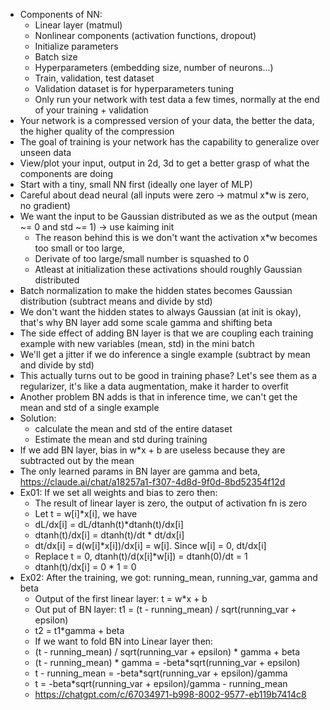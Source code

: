 - Components of NN:
  - Linear layer (matmul)
  - Nonlinear components (activation functions, dropout)
  - Initialize parameters
  - Batch size
  - Hyperparameters (embedding size, number of neurons...)
  - Train, validation, test dataset
  - Validation dataset is for hyperparameters tuning
  - Only run your network with test data a few times, normally at the end of your training + validation
- Your network is a compressed version of your data, the better the data, the higher quality of the compression
- The goal of training is your network has the capability to generalize over unseen data
- View/plot your input, output in 2d, 3d to get a better grasp of what the components are doing
- Start with a tiny, small NN first (ideally one layer of MLP)
- Careful about dead neural (all inputs were zero -> matmul x*w is zero, no gradient)
- We want the input to be Gaussian distributed as we as the output (mean ~= 0 and std ~= 1) -> use kaiming init
  - The reason behind this is we don't want the activation x*w becomes too small or too large, 
  - Derivate of too large/small number is squashed to 0
  - Atleast at initialization these activations should roughly Gaussian distributed
- Batch normalization to make the hidden states becomes Gaussian distribution (subtract means and divide by std)
- We don't want the hidden states to always Gaussian (at init is okay), that's why BN layer add some scale gamma and shifting beta
- The side effect of adding BN layer is that we are coupling each training example with new variables (mean, std) in the mini batch
- We'll get a jitter if we do inference a single example (subtract by mean and divide by std)
- This actually turns out to be good in training phase? Let's see them as a regularizer, it's like a data augmentation, make it harder to overfit
- Another problem BN adds is that in inference time, we can't get the mean and std of a single example
- Solution: 
  - calculate the mean and std of the entire dataset
  - Estimate the mean and std during training
- If we add BN layer, bias in w*x + b are useless because they are subtracted out by the mean
- The only learned params in BN layer are gamma and beta, https://claude.ai/chat/a18257a1-f307-4d8d-9f0d-8bd52354f12d
- Ex01: If we set all weights and bias to zero then:
  - The result of linear layer is zero, the output of activation fn is zero
  - Let t = w[i]*x[i], we have
  - dL/dx[i] = dL/dtanh(t)*dtanh(t)/dx[i]
  - dtanh(t)/dx[i] = dtanh(t)/dt * dt/dx[i]
  - dt/dx[i] = d(w[i]*x[i])/dx[i] = w[i]. Since w[i] = 0, dt/dx[i]
  - Replace t = 0, dtanh(t)/d(x[i]*w[i]) = dtanh(0)/dt = 1
  - dtanh(t)/dx[i] = 0 * 1 = 0
- Ex02: After the training, we got: running_mean, running_var, gamma and beta
  - Output of the first linear layer: t = w*x + b
  - Out put of BN layer: t1 = (t - running_mean) / sqrt(running_var + epsilon)
  - t2 = t1*gamma + beta
  - If we want to fold BN into Linear layer then:
  - (t - running_mean) / sqrt(running_var + epsilon) * gamma + beta
  - (t - running_mean) * gamma = -beta*sqrt(running_var + epsilon)
  - t - running_mean = -beta*sqrt(running_var + epsilon)/gamma
  - t = -beta*sqrt(running_var + epsilon)/gamma - running_mean
  - https://chatgpt.com/c/67034971-b998-8002-9577-eb119b7414c8